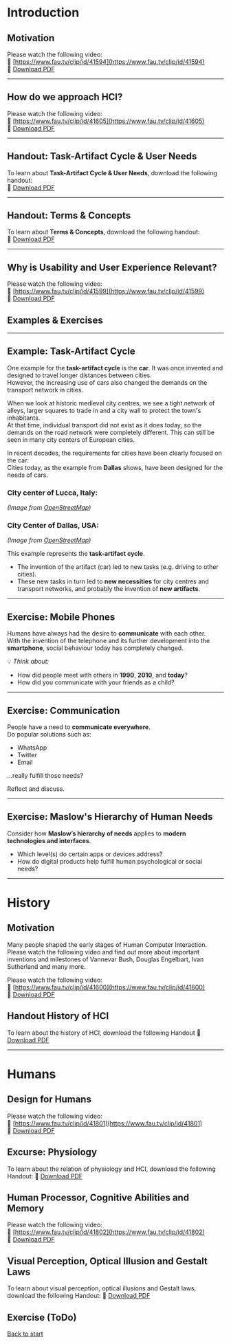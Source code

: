 # Introduction 

## Motivation

Please watch the following video:  
🔗 [https://www.fau.tv/clip/id/41594](https://www.fau.tv/clip/id/41594)<br>
📄 [Download PDF](../../01/HCI_SS_2025_01_Introduction_To_HCI_1.pdf)  

---

## How do we approach HCI?

Please watch the following video:  
🔗 [https://www.fau.tv/clip/id/41605](https://www.fau.tv/clip/id/41605)<br>
📄 [Download PDF](../../01/HCI_SS_2025_01_Introduction_To_HCI_2.pdf)  

---

## Handout: Task-Artifact Cycle & User Needs

To learn about **Task-Artifact Cycle & User Needs**, download the following handout:  
📄 [Download PDF](../../01/01_TaskArtifactCycle_User%20needs.pdf)  

---

## Handout: Terms & Concepts

To learn about **Terms & Concepts**, download the following handout:  
📄 [Download PDF](../../01/01_Termsaamp;Concepts.pdf)

---

## Why is Usability and User Experience Relevant?

Please watch the following video:  
🔗 [https://www.fau.tv/clip/id/41599](https://www.fau.tv/clip/id/41599)<br>
📄 [Download PDF](../../01/HCI_SS_2025_01_Introduction_To_HCI_3-2.pdf)



## Examples & Exercises

---

## Example: Task-Artifact Cycle

One example for the **task-artifact cycle** is the **car**. It was once invented and designed to travel longer distances between cities.  
However, the increasing use of cars also changed the demands on the transport network in cities.

When we look at historic medieval city centres, we see a tight network of alleys, larger squares to trade in and a city wall to protect the town's inhabitants.  
At that time, individual transport did not exist as it does today, so the demands on the road network were completely different. This can still be seen in many city centers of European cities.

In recent decades, the requirements for cities have been clearly focused on the car:  
Cities today, as the example from **Dallas** shows, have been designed for the needs of cars.

### City center of Lucca, Italy:
*(Image from [OpenStreetMap](https://www.openstreetmap.org/))*

### City Center of Dallas, USA:
*(Image from [OpenStreetMap](https://www.openstreetmap.org/))*

This example represents the **task-artifact cycle**.  
- The invention of the artifact (car) led to new tasks (e.g. driving to other cities).  
- These new tasks in turn led to **new necessities** for city centres and transport networks, and probably the invention of **new artifacts**.

---

## Exercise: Mobile Phones

Humans have always had the desire to **communicate** with each other.  
With the invention of the telephone and its further development into the **smartphone**, social behaviour today has completely changed.

💡 *Think about:*

- How did people meet with others in **1990**, **2010**, and **today**?
- How did you communicate with your friends as a child?

---

## Exercise: Communication

People have a need to **communicate everywhere**.  
Do popular solutions such as:

- WhatsApp  
- Twitter  
- Email  

...really fulfill those needs?

Reflect and discuss.

---

## Exercise: Maslow's Hierarchy of Human Needs

Consider how **Maslow’s hierarchy of needs** applies to **modern technologies and interfaces**.

- Which level(s) do certain apps or devices address?
- How do digital products help fulfill human psychological or social needs?

---

# History

## Motivation
Many people shaped the early stages of Human Computer Interaction. Please watch the following video and find out more about important inventions and milestones of Vannevar Bush, Douglas Engelbart, Ivan Sutherland and many more.

Please watch the following video:  
🔗 [https://www.fau.tv/clip/id/41600](https://www.fau.tv/clip/id/41600)<br>
📄 [Download PDF](../../02/HCI_SS_2025_02_History.pdf)

## Handout History of HCI
To learn about the history of HCI, download the following Handout
📄 [Download PDF](../../02/02_History.pdf)

---

# Humans

## Design for Humans
Please watch the following video:  
🔗 [https://www.fau.tv/clip/id/41801](https://www.fau.tv/clip/id/41801)<br>
📄 [Download PDF](../../03/HCI_SS_2025_03_Humans_1.pdf)

## Excurse: Physiology
To learn about the relation of physiology and HCI, download the following Handout:
📄 [Download PDF](../../03/03_Humans_Physiology.pdf)

## Human Processor, Cognitive Abilities and Memory
Please watch the following video:  
🔗 [https://www.fau.tv/clip/id/41802](https://www.fau.tv/clip/id/41802)<br>
📄 [Download PDF](../../03/HCI_SS_2025_03_Humans_2.pdf)

## Visual Perception, Optical Illusion and Gestalt Laws
To learn about visual perception, optical illusions and Gestalt laws, download the following Handout:
📄 [Download PDF](../../03/03_Humans_VisualPerc_GesatltLaws.pdf)

## Exercise (ToDo)


[Back to start](/README.md)
